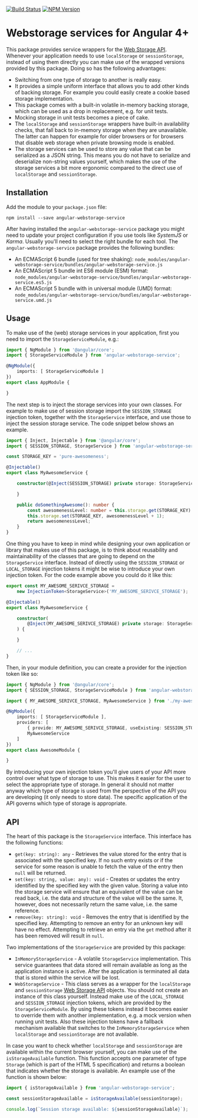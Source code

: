 [![Build Status](https://api.travis-ci.org/dscheerens/angular-webstorage-service.svg?branch=master)](https://travis-ci.org/dscheerens/angular-webstorage-service) [![NPM Version](https://img.shields.io/npm/v/angular-webstorage-service.svg)](https://www.npmjs.com/package/angular-webstorage-service)

# Webstorage services for Angular 4+

This package provides service wrappers for the [Web Storage API](https://developer.mozilla.org/en-US/docs/Web/API/Web_Storage_API).
Whenever your application needs to use `localStorage` or `sessionStorage`, instead of using them directly you can make use of the wrapped versions provided by this package.
Doing so has the following advantages:

* Switching from one type of storage to another is really easy.
* It provides a simple uniform interface that allows you to add other kinds of backing storage. For example you could easily create a cookie based storage implementation.
* This package comes with a built-in volatile in-memory backing storage, which can be used as a drop in replacement, e.g. for unit tests.
* Mocking storage in unit tests becomes a piece of cake.
* The `localStorage` and `sessionStorage` wrappers have built-in availability checks, that fall back to in-memory storage when they are unavailable.
  The latter can happen for example for older browsers or for browsers that disable web storage when private browsing mode is enabled.
* The storage services can be used to store any value that can be serialized as a JSON string.
  This means you do not have to serialize and deserialize non-string values yourself, which makes the use of the storage services a bit more ergonomic compared to the direct use of `localStorage` and `sessionStorage`.

## Installation

Add the module to your `package.json` file:

```
npm install --save angular-webstorage-service
```

After having installed the `angular-webstorage-service` package you might need to update your project configuration if you use tools like _SystemJS_ or _Karma_.
Usually you'll need to select the right bundle for each tool.
The `angular-webstorage-service` package provides the following bundles:

* An ECMAScript 6 bundle (used for tree shaking): `node_modules/angular-webstorage-service/bundles/angular-webstorage-service.js`
* An ECMAScript 5 bundle int ES6 module (ESM) format: `node_modules/angular-webstorage-service/bundles/angular-webstorage-service.es5.js`
* An ECMAScript 5 bundle with in universal module (UMD) format: `node_modules/angular-webstorage-service/bundles/angular-webstorage-service.umd.js`

## Usage

To make use of the (web) storage services in your application, first you need to import the `StorageServiceModule`, e.g.:

```TypeScript
import { NgModule } from '@angular/core';
import { StorageServiceModule } from 'angular-webstorage-service';

@NgModule({
    imports: [ StorageServiceModule ]
})
export class AppModule {

}
```

The next step is to inject the storage services into your own classes.
For example to make use of session storage import the `SESSION_STORAGE` injection token, together with the `StorageService` interface, and use those to inject the session storage service.
The code snippet below shows an example.

```TypeScript
import { Inject, Injectable } from '@angular/core';
import { SESSION_STORAGE, StorageService } from 'angular-webstorage-service';

const STORAGE_KEY = 'pure-awesomeness';

@Injectable()
export class MyAwesomeService {

    constructor(@Inject(SESSION_STORAGE) private storage: StorageService) {

    }

    public doSomethingAwesome(): number {
        const awesomenessLevel: number = this.storage.get(STORAGE_KEY) || 1337;
        this.storage.set(STORAGE_KEY, awesomenessLevel + 1);
        return awesomenessLevel;
    }
}
```

One thing you have to keep in mind while designing your own application or library that makes use of this package, is to think about reusability and maintainability of the classes that are going to depend on the `StorageService` interface.
Instead of directly using the `SESSION_STORAGE` or `LOCAL_STORAGE` injection tokens it might be wise to introduce your own injection token.
For the code example above you could do it like this:

```TypeScript
export const MY_AWESOME_SERIVCE_STORAGE =
    new InjectionToken<StorageService>('MY_AWESOME_SERIVCE_STORAGE');

@Injectable()
export class MyAwesomeService {

    constructor(
        @Inject(MY_AWESOME_SERIVCE_STORAGE) private storage: StorageService
    ) {

    }

    // ...
}
```

Then, in your module definition, you can create a provider for the injection token like so:

```TypeScript
import { NgModule } from '@angular/core';
import { SESSION_STORAGE, StorageServiceModule } from 'angular-webstorage-service';

import { MY_AWESOME_SERIVCE_STORAGE, MyAwesomeService } from './my-awesome-service';

@NgModule({
    imports: [ StorageServiceModule ],
    providers: [
        { provide: MY_AWESOME_SERIVCE_STORAGE, useExisting: SESSION_STORAGE },
        MyAwesomeService
    ]
})
export class AwesomeModule {

}
```

By introducing your own injection token you'll give users of your API more control over what type of storage to use.
This makes it easier for the user to select the appropriate type of storage.
In general it should not matter anyway which type of storage is used from the perspective of the API you are developing (it only needs to store data).
The specific application of the API governs which type of storage is appropriate.

## API

The heart of this package is the `StorageService` interface.
This interface has the following functions:

* `get(key: string): any` -
  Retrieves the value stored for the entry that is associated with the specified key.
  If no such entry exists or if the service for some reason is unable to fetch the value of the entry then `null` will be returned.
* `set(key: string, value: any): void` -
  Creates or updates the entry identified by the specified key with the given value.
  Storing a value into the storage service will ensure that an equivalent of the value can be read back, i.e. the data and structure of the value will be the same.
  It, however, does not necessarily return the same value, i.e. the same reference.
* `remove(key: string): void` -
  Removes the entry that is identified by the specified key. Attempting to remove an entry for an unknown key will have no effect.
  Attempting to retrieve an entry via the `get` method after it has been removed will result in `null`.

Two implementations of the `StorageService` are provided by this package:

* `InMemoryStorageService` -
  A volatile `StorageService` implementation.
  This service guarantees that data stored will remain available as long as the application instance is active.
  After the application is terminated all data that is stored within the service will be lost.
* `WebStorageService` -
  This class serves as a wrapper for the `localStorage` and `sessionStorage` [Web Storage API](https://developer.mozilla.org/en-US/docs/Web/API/Web_Storage_API) objects.
  You should not create an instance of this class yourself.
  Instead make use of the `LOCAL_STORAGE` and `SESSION_STORAGE` injection tokens, which are provided by the `StorageServiceModule`.
  By using these tokens instead it becomes easier to override them with another implementation, e.g. a mock version when running unit tests.
  Also these injection tokens have a fallback mechanism available that switches to the `InMemoryStorageService` when `localStorage` and `sessionStorage` are not available.

In case you want to check whether `localStorage` and `sessionStorage` are available within the current browser yourself, you can make use of the `isStorageAvailable` function.
This function accepts one parameter of type `Storage` (which is part of the HTML 5 specification) and returns a boolean that indicates whether the storage is available.
An example use of the function is shown below:

```TypeScript
import { isStorageAvailable } from 'angular-webstorage-service';

const sessionStorageAvailable = isStorageAvailable(sessionStorage);

console.log(`Session storage available: ${sessionStorageAvailable}`);
```
